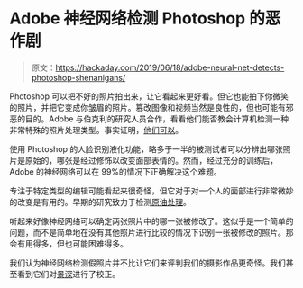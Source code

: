 # Adobe 神经网络检测 Photoshop 的恶作剧

> 原文：<https://hackaday.com/2019/06/18/adobe-neural-net-detects-photoshop-shenanigans/>

Photoshop 可以把不好的照片拍出来，让它看起来更好看。但它也能拍下你微笑的照片，并把它变成你皱眉的照片。篡改图像和视频当然是良性的，但也可能有邪恶的目的。Adobe 与伯克利的研究人员合作，看看他们能否教会计算机检测一种非常特殊的照片处理类型。事实证明，[他们可以](https://theblog.adobe.com/adobe-research-and-uc-berkeley-detecting-facial-manipulations-in-adobe-photoshop/)。

使用 Photoshop 的人脸识别液化功能，略多于一半的被测试者可以分辨出哪张照片是原始的，哪张是经过修饰以改变面部表情的。然而，经过充分的训练后，Adobe 的神经网络可以在 99%的情况下正确解决这个难题。

专注于特定类型的编辑可能看起来很奇怪，但它对于对一个人的面部进行非常微妙的改变是有用的。早期的研究致力于检测[原油处理](https://theblog.adobe.com/spotting-image-manipulation-ai/)。

听起来好像神经网络可以确定两张照片中的哪一张被修改了。这似乎是一个简单的问题，而不是简单地在没有其他照片进行比较的情况下识别一张被修改的照片。那会有用得多，但也可能困难得多。

我们认为神经网络检测假照片并不比让它们来评判我们的摄影作品更奇怪。我们甚至看到它们对[景深](https://hackaday.com/2018/12/11/improving-depth-of-field-with-only-5-phones/)进行了校正。